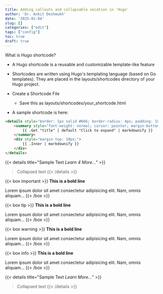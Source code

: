```yaml
---
title: Adding callouts and collapsable secation in 'Hugo'
author: 'Dr. Ankit Deshmukh'
date: '2025-01-04'
slug: []
categories: ["edit"]
tags: ["config"]
toc: true
draft: true
---
```


What is Hugo shortcode?
- A Hugo shortcode is a reusable and customizable template-like feature
- Shortcodes are written using Hugo's templating language (based on Go templates). They are placed in the layouts/shortcodes directory of your Hugo project.
- Create a Shortcode File
    - Save this as layouts/shortcodes/your_shortcode.html

- A sample shortcode is here:
```html
<details style="border: 1px solid #666; border-radius: 4px; padding: 10px; margin: 10px 0; box-shadow: 3px 3px 5px #8989e420;">
    <summary style="font-weight: normal; cursor: pointer; margin-bottom: 5px;">
        {{ .Get "title" | default "Click to expand" | markdownify }}
    </summary>
    <div style="margin-top: 10px;">
        {{ .Inner | markdownify }}
    </div>
</details>

```
{{< details title="Sample Text *Learn 4 More...*" >}}
> Collapsed text
{{< /details >}}



{{< box important  >}}
**This is a bold line**

Lorem ipsum dolor sit amet consectetur adipisicing elit. Nam, omnis aliquam...
{{< /box >}}

{{< box tip  >}}
**This is a bold line**

Lorem ipsum dolor sit amet consectetur adipisicing elit. Nam, omnis aliquam...
{{< /box >}}

{{< box warning  >}}
**This is a bold line**

Lorem ipsum dolor sit amet consectetur adipisicing elit. Nam, omnis aliquam...
{{< /box >}}


{{< box info >}}
**This is a bold line**

Lorem ipsum dolor sit amet consectetur adipisicing elit. Nam, omnis aliquam...
{{< /box >}}

{{< details title="Sample Text *Learn More...*" >}}
> Collapsed text
{{< /details >}}
